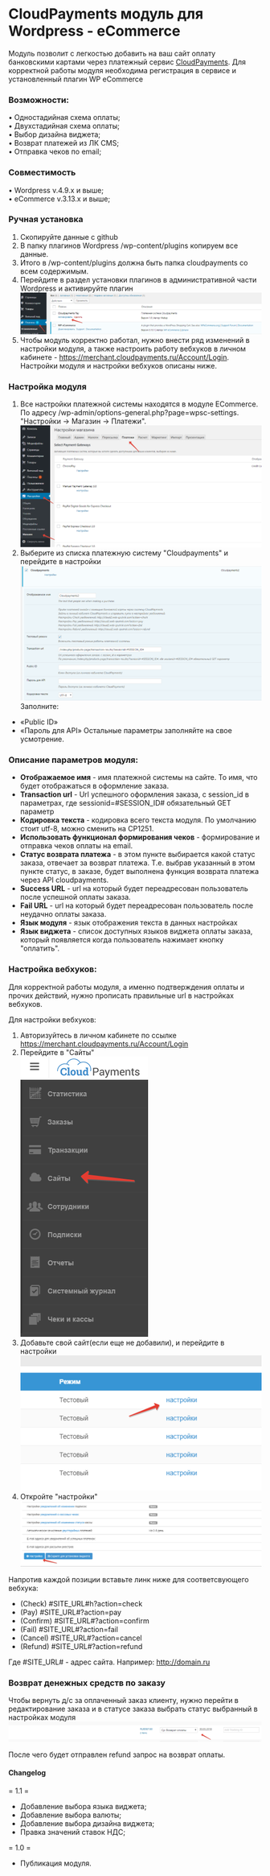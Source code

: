 # CloudPayments модуль для Wordpress - eCommerce
Модуль позволит с легкостью добавить на ваш сайт оплату банковскими картами через платежный сервис [CloudPayments](https://cloudpayments.ru).
Для корректной работы модуля необходима регистрация в сервисе и установленный плагин WP eCommerce


### Возможности:  
• Одностадийная схема оплаты;  
• Двухстадийная схема оплаты;  
• Выбор дизайна виджета;  
• Возврат платежей из ЛК CMS;  
• Отправка чеков по email;

### Совместимость
• Wordpress v.4.9.x и выше;  
• eCommerce v.3.13.x и выше;

### Ручная установка

1.	Скопируйте данные с github
2.	В папку плагинов Wordpress /wp-content/plugins копируем все данные.
3.	Итого в /wp-content/plugins должна быть папка cloudpayments со всем содержимым.
4.	Перейдите в раздел установки плагинов в административной части Wordpress и активируйте  плагин
![0](img/img1.png)
5.  Чтобы модуль корректно работал, нужно внести ряд изменений в настройки модуля, а также настроить работу вебхуков в личном кабинете - https://merchant.cloudpayments.ru/Account/Login. Настройки модуля и настройки вебхуков описаны ниже.


### Настройка модуля

1.	Все настройки платежной системы находятся в модуле ECommerce. По адресу /wp-admin/options-general.php?page=wpsc-settings. "Настройки -> Магазин -> Платежи".
![0](img/img2.png)
2.	Выберите из списка платежную систему "Cloudpayments" и перейдите в настройки
![0](img/img3.png)
Заполните:
- «Public ID»
- «Пароль для API»
Остальные параметры заполняйте на свое усмотрение. 


### Описание параметров модуля:
- **Отображаемое имя** - имя платежной системы на сайте. То имя, что будет отображаться в оформление заказа.
- **Transaction url** - Url успешного оформления заказа, с session_id в параметрах, где sessionid=#SESSION_ID# обязательный GET параметр
- **Кодировка текста** - кодировка всего текста модуля. По умолчанию стоит utf-8, можно сменить на CP1251.
- **Использовать функционал формирования чеков** - формирование и отправка чеков оплаты на email. 
- **Статус возврата платежа** - в этом пункте выбирается какой статус заказа, отвечает за возврат платежа. Т.е. выбрав указанный в этом пункте статус, в заказе, будет выполнена функция возврата платежа через API cloudpayments.
- **Success URL** - url на который будет переадресован пользователь после успешной оплаты заказа.
- **Fail URL** - url на который будет переадресован пользователь после неудачно оплаты заказа.
- **Язык модуля** - язык отображения текста в данных настройках
- **Язык виджета** - список доступных языков виджета оплаты заказа, который появляется когда пользователь нажимает кнопку "оплатить".


### Настройка вебхуков:

Для корректной работы модуля, а именно подтверждения оплаты и прочих действий, нужно прописать правильные url в настройках вебхуков. 

Для настройки вебхуков:
1) Авторизуйтесь в личном кабинете по ссылке https://merchant.cloudpayments.ru/Account/Login
2) Перейдите в "Сайты"  
![0](img/img4.png)
3) Добавьте свой сайт(если еще не добавили), и перейдите в настройки
![0](img/img5.png)
3) Откройте "настройки"
![0](img/img6.png)

Напротив каждой позиции вставьте линк ниже для соответсвующего вебхука:

* (Check) 		#SITE_URL#h?action=check  
* (Pay) 		#SITE_URL#?action=pay  
* (Confirm) 	#SITE_URL#?action=confirm  
* (Fail) 		#SITE_URL#?action=fail  
* (Cancel) 		#SITE_URL#?action=cancel  
* (Refund)		#SITE_URL#?action=refund  

Где #SITE_URL# - адрес сайта. Например: http://domain.ru

### Возврат денежных средств по заказу

Чтобы вернуть д/с за оплаченный заказ клиенту, нужно перейти в редактирование заказа и в статусе заказа выбрать статус выбранный в настройках модуля
![0](img/img7.png)

После чего будет отправлен refund запрос на возврат оплаты.

#### Changelog

= 1.1 = 
* Добавление выбора языка виджета;  
* Добавление выбора валюты;  
* Добавление выбора дизайна виджета;   
* Правка значений ставок НДС;  

= 1.0 =
* Публикация модуля.
